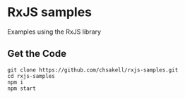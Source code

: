 # RxJS samples

Examples using the RxJS library

## Get the Code
```
git clone https://github.com/chsakell/rxjs-samples.git
cd rxjs-samples
npm i
npm start
```

